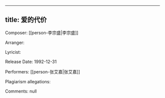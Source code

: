 
---
title: 爱的代价
---
Composer: [[person-李宗盛|李宗盛]]

Arranger: 

Lyricist: 

Release Date: 1992-12-31

Performers: [[person-张艾嘉|张艾嘉]]

Plagiarism allegations:


Comments:
null
